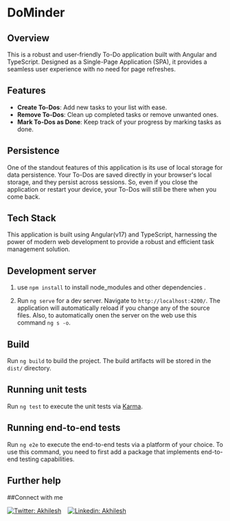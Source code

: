 # DoMinder


## Overview

This is a robust and user-friendly To-Do application built with Angular and TypeScript. Designed as a Single-Page Application (SPA), it provides a seamless user experience with no need for page refreshes.

## Features

- **Create To-Dos**: Add new tasks to your list with ease.
- **Remove To-Dos**: Clean up completed tasks or remove unwanted ones.
- **Mark To-Dos as Done**: Keep track of your progress by marking tasks as done.

## Persistence

One of the standout features of this application is its use of local storage for data persistence. Your To-Dos are saved directly in your browser's local storage, and they persist across sessions. So, even if you close the application or restart your device, your To-Dos will still be there when you come back.

## Tech Stack

This application is built using Angular(v17) and TypeScript, harnessing the power of modern web development to provide a robust and efficient task management solution.


## Development server

1)  use `npm install` to install node_modules and other dependencies .

2) Run `ng serve` for a dev server. Navigate to `http://localhost:4200/`. The application will automatically reload if you change any of the source files.
Also, to automatically onen the server on the web use this command `ng s -o`.

## Build

Run `ng build` to build the project. The build artifacts will be stored in the `dist/` directory.

## Running unit tests

Run `ng test` to execute the unit tests via [Karma](https://karma-runner.github.io).

## Running end-to-end tests

Run `ng e2e` to execute the end-to-end tests via a platform of your choice. To use this command, you need to first add a package that implements end-to-end testing capabilities.

## Further help

##Connect with me 

[![Twitter: Akhilesh](https://img.shields.io/twitter/follow/AKY241005?style=social)](https://twitter.com/aky241005) &nbsp;&nbsp;
[![Linkedin: Akhilesh](https://img.shields.io/badge/-AkhileshKr.-blue?style=flat-square&logo=Linkedin&logoColor=white&link=https://www.linkedin.com/in/thaianebraga/)](https://www.linkedin.com/in/akhilesh-kr-yadav) &nbsp;&nbsp;

